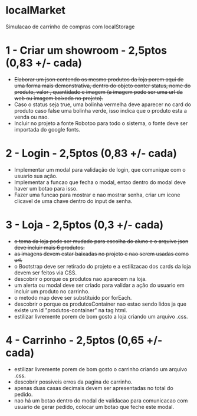 # localMarket

Simulacao de carrinho de compras com localStorage

# 1 - Criar um showroom - 2,5ptos (0,83 +/- cada)

- <del>Elaborar um json contendo os mesmo produtos da loja porem aqui de uma forma mais demonstrativa, dentro do objeto conter status, nome do produto, valor , quantidade e imagem (a imagem pode ser uma url da web ou imagem baixada no projeto).</del>
- Caso o status seja true, uma bolinha vermelha deve aparecer no card do produto caso false uma bolinha verde, isso indica que o produto esta a venda ou nao.
- Incluir no projeto a fonte Robotoo para todo o sistema, o fonte deve ser importada do google fonts.

# 2 - Login - 2,5ptos (0,83 +/- cada)

- Implementar um modal para validação de login, que comunique com o usuario sua ação.
- Implementar a funcao que fecha o modal, entao dentro do modal deve haver um botao para isso.
- Fazer uma funcao para mostrar e nao mostrar senha, criar um icone clicavel de uma chave dentro do input de senha.

# 3 - Loja - 2,5ptos (0,3 +/- cada)

- <del>o tema da loja pode ser mudado para escolha do aluno e o arquivo json deve incluir mais 6 produtos.</del>
- <del>as imagens devem estar baixadas no projeto e nao serem usadas como url.</del>
- o Bootstrap deve ser retirado do projeto e a estilizacao dos cards da loja devem ser feitos via CSS.
- descobrir o porque os produtos nao aparecem na loja.
- um alerta ou modal deve ser criado para validar a ação do usuario em incluir um produto no carrinho.
- o metodo map deve ser substituido por forEach.
- descobrir o porque os produtosContainer nao estao sendo lidos ja que existe um id "produtos-container" na tag html.
- estilizar livremente porem de bom gosto a loja criando um arquivo .css.

# 4 - Carrinho - 2,5ptos (0,65 +/- cada)

- estilizar livremente porem de bom gosto o carrinho criando um arquivo .css.
- descobrir possiveis erros da pagina de carrinho.
- apenas duas casas decimais devem ser apresentadas no total do pedido.
- nao há um botao dentro do modal de validacao para comunicacao com usuario de gerar pedido, colocar um botao que feche este modal.
